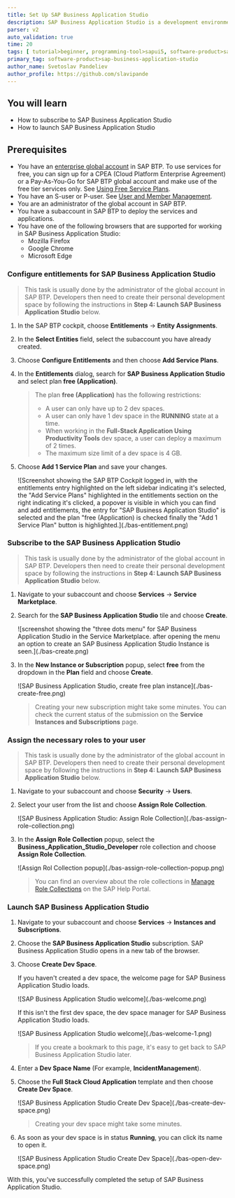 ```yaml
---
title: Set Up SAP Business Application Studio
description: SAP Business Application Studio is a development environment available on SAP Business Technology Platform (BTP). Before you can start developing applications with SAP Business Application Studio, you must perform the required onboarding steps that are described in this tutorial.
parser: v2
auto_validation: true
time: 20
tags: [ tutorial>beginner, programming-tool>sapui5, software-product>sap-fiori, software-product>sap-business-technology-platform, software-product-function>sap-cloud-application-programming-model, topic>mobile, software-product>sap-mobile-cards, software-product>mobile-development-kit-client]
primary_tag: software-product>sap-business-application-studio
author_name: Svetoslav Pandeliev
author_profile: https://github.com/slavipande
---
```


## You will learn

- How to subscribe to SAP Business Application Studio
- How to launch SAP Business Application Studio

## Prerequisites

- You have an [enterprise global account](https://help.sap.com/docs/btp/sap-business-technology-platform/getting-global-account#loiod61c2819034b48e68145c45c36acba6e) in SAP BTP. To use services for free, you can sign up for a CPEA (Cloud Platform Enterprise Agreement) or a Pay-As-You-Go for SAP BTP global account and make use of the free tier services only. See [Using Free Service Plans](https://help.sap.com/docs/btp/sap-business-technology-platform/using-free-service-plans?version=Cloud).
- You have an S-user or P-user. See [User and Member Management](https://help.sap.com/docs/btp/sap-business-technology-platform/user-and-member-management).
- You are an administrator of the global account in SAP BTP.
- You have a subaccount in SAP BTP to deploy the services and applications.
- You have one of the following browsers that are supported for working in SAP Business Application Studio:
    - Mozilla Firefox
    - Google Chrome
    - Microsoft Edge

### Configure entitlements for SAP Business Application Studio

> This task is usually done by the administrator of the global account in SAP BTP. Developers then need to create their personal development space by following the instructions in **Step 4: Launch SAP Business Application Studio** below.
  
1. In the SAP BTP cockpit, choose **Entitlements** &rarr; **Entity Assignments**.

2. In the **Select Entities** field, select the subaccount you have already created.

3. Choose **Configure Entitlements** and then choose **Add Service Plans**.

4. In the **Entitlements** dialog, search for **SAP Business Application Studio** and select plan **free (Application)**.

    > The plan **free (Application)** has the following restrictions:
    >
    >- A user can only have up to 2 dev spaces.
    >- A user can only have 1 dev space in the **RUNNING** state at a time.
    >- When working in the **Full-Stack Application Using Productivity Tools** dev space, a user can deploy a maximum of 2 times.
    >- The maximum size limit of a dev space is 4 GB. 

5. Choose **Add 1 Service Plan** and save your changes.

    <!-- border; size:540px --> ![Screenshot showing the SAP BTP Cockpit logged in, with the entitlements entry highlighted on the left sidebar indicating it's selected, the "Add Service Plans" highlighted in the entitlements section on the right indicating it's clicked, a popover is visible in which you can find and add entitlements, the entry for "SAP Business Application Studio" is selected and the plan "free (Application) is checked finally the "Add 1 Service Plan" button is highlighted.](./bas-entitlement.png)

### Subscribe to the SAP Business Application Studio

> This task is usually done by the administrator of the global account in SAP BTP. Developers then need to create their personal development space by following the instructions in **Step 4: Launch SAP Business Application Studio** below.

1. Navigate to your subaccount and choose **Services** &rarr; **Service Marketplace**.

2. Search for the **SAP Business Application Studio** tile and choose **Create**.

    <!-- border; size:540px --> ![screenshot showing the "three dots menu" for SAP Business Application Studio in the Service Marketplace. after opening the menu an option to create an SAP Business Application Studio Instance is seen.](./bas-create.png)

3. In the **New Instance or Subscription** popup, select **free** from the dropdown in the **Plan** field and choose **Create**.

    <!-- border; size:540px --> ![SAP Business Application Studio, create free plan instance](./bas-create-free.png)

    > Creating your new subscription might take some minutes. You can check the current status of the submission on the **Service Instances and Subscriptions** page.

### Assign the necessary roles to your user

> This task is usually done by the administrator of the global account in SAP BTP. Developers then need to create their personal development space by following the instructions in **Step 4: Launch SAP Business Application Studio** below.

1. Navigate to your subaccount and choose **Security** &rarr; **Users**.

2. Select your user from the list and choose **Assign Role Collection**.

    <!-- border; size:540px --> ![SAP Business Application Studio: Assign Role Collection](./bas-assign-role-collection.png)

3. In the **Assign Role Collection** popup, select the **Business_Application_Studio_Developer** role collection and choose **Assign Role Collection**.

    <!-- border; size:540px --> ![Assign Rol Collection popup](./bas-assign-role-collection-popup.png)

    > You can find an overview about the role collections in [Manage Role Collections](https://help.sap.com/docs/bas/sap-business-application-studio/manage-role-collections) on the SAP Help Portal.

### Launch SAP Business Application Studio

1. Navigate to your subaccount and choose **Services** &rarr; **Instances and Subscriptions**.

2. Choose the **SAP Business Application Studio** subscription. SAP Business Application Studio opens in a new tab of the browser.

3. Choose **Create Dev Space**.

    If you haven't created a dev space, the welcome page for SAP Business Application Studio loads.

    <!-- border; size:540px --> ![SAP Business Application Studio welcome](./bas-welcome.png)

    If this isn't the first dev space, the dev space manager for SAP Business Application Studio loads.

    <!-- border; size:540px --> ![SAP Business Application Studio welcome](./bas-welcome-1.png)

    > If you create a bookmark to this page, it's easy to get back to SAP Business Application Studio later.

4. Enter a **Dev Space Name** (For example, **IncidentManagement**).

5. Choose the **Full Stack Cloud Application** template and then choose **Create Dev Space**.

    <!-- border; size:540px --> ![SAP Business Application Studio Create Dev Space](./bas-create-dev-space.png)

    > Creating your dev space might take some minutes.

6. As soon as your dev space is in status **Running**, you can click its name to open it.

    <!-- border; size:540px --> ![SAP Business Application Studio Create Dev Space](./bas-open-dev-space.png)

With this, you've successfully completed the setup of SAP Business Application Studio.
